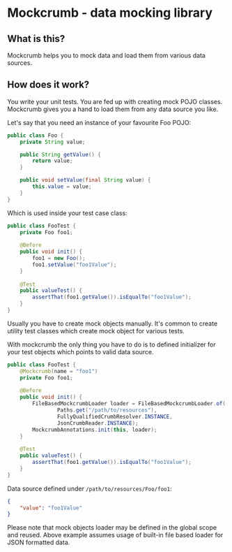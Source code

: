 # Mockcrumb - data mocking library

## What is this?

Mockcrumb helps you to mock data and load them from various data sources.

## How does it work?

You write your unit tests. You are fed up with creating mock POJO classes. Mockcrumb gives you a hand to load them from any data source you like.

Let's say that you need an instance of your favourite Foo POJO:

```java
public class Foo {
    private String value;

    public String getValue() {
        return value;
    }

    public void setValue(final String value) {
        this.value = value;
    }
}
```

Which is used inside your test case class:

```java
public class FooTest {
	private Foo foo1;
    
    @Before
    public void init() {
        foo1 = new Foo();
        foo1.setValue("foo1Value");
    }
    
    @Test
    public valueTest() {
    	assertThat(foo1.getValue()).isEqualTo("foo1Value");
    }
}
```

Usually you have to create mock objects manually. It's common to create utility test classes which create mock object for various tests.

With mockcrumb the only thing you have to do is to defined initializer for your test objects which points to valid data source.

```java
public class FooTest {
	@Mockcrumb(name = "foo1")
	private Foo foo1;
    
    @Before
    public void init() {
        FileBasedMockcrumbLoader loader = FileBasedMockcrumbLoader.of(
                Paths.get("/path/to/resources"),
                FullyQualifiedCrumbResolver.INSTANCE,
                JsonCrumbReader.INSTANCE);
        MockcrumbAnnotations.init(this, loader);
    }
    
    @Test
    public valueTest() {
    	assertThat(foo1.getValue()).isEqualTo("foo1Value");
    }
}
```

Data source defined under `/path/to/resources/Foo/foo1`:

```json
{
	"value": "foo1Value"
}
```

Please note that mock objects loader may be defined in the global scope and reused. Above example assumes usage of built-in file based loader for JSON formatted data.
